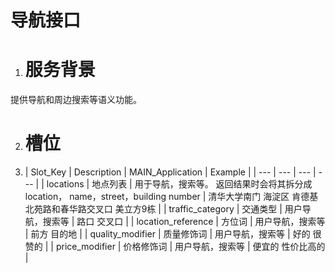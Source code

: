 # 导航接口

1. # 服务背景

  提供导航和周边搜索等语义功能。

2. # 槽位

  1. | Slot\_Key | Description | MAIN\_Application | Example |
    | --- | --- | --- | --- |
    | locations | 地点列表 | 用于导航，搜索等。
    返回结果时会将其拆分成location，
    name，street，building number | 清华大学南门
    海淀区
    肯德基
    北苑路和春华路交叉口
    美立方9栋 |
    | traffic\_category | 交通类型 | 用户导航，搜索等 | 路口
    交叉口 |
    | location\_reference | 方位词 | 用户导航，搜索等 | 前方
    目的地 |
    | quality\_modifier | 质量修饰词 | 用户导航，搜索等 | 好的
    很赞的 |
    | price\_modifier | 价格修饰词 | 用户导航，搜索等 | 便宜的
    性价比高的 |




